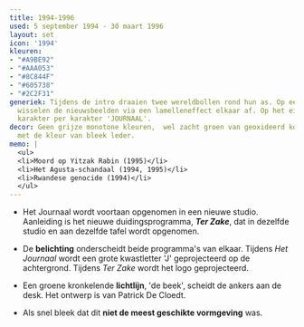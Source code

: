 ```yaml
---
title: 1994-1996
used: 5 september 1994 - 30 maart 1996
layout: set
icon: '1994'
kleuren:
- "#A9BE92"
- "#AAA053"
- "#8C844F"
- "#605738"
- "#2C2F31"
generiek: Tijdens de intro draaien twee wereldbollen rond hun as. Op een blauwe achtergrond
  wisselen de nieuwsbeelden via een lamelleneffect elkaar af. Op het einde verschijnt
  karakter per karakter 'JOURNAAL'.
decor: Geen grijze monotone kleuren,  wel zacht groen van geoxideerd koper gecombineerd
  met de kleur van bleek leder.
memo: |
  <ul>
  <li>Moord op Yitzak Rabin (1995)</li>
  <li>Het Agusta-schandaal (1994, 1995)</li>
  <li>Rwandese genocide (1994)</li>
  </ul>
---
```


* Het Journaal wordt voortaan opgenomen in een nieuwe studio. Aanleiding is het nieuwe duidingsprogramma, **<cite>Ter Zake</cite>**, dat in dezelfde studio en aan dezelfde tafel wordt opgenomen.

* De **belichting** onderscheidt beide programma's van elkaar. Tijdens <cite>Het Journaal</cite> wordt een grote kwastletter 'J' geprojecteerd op de achtergrond. Tijdens <cite>Ter Zake</cite> wordt het logo geprojecteerd.

* Een groene kronkelende **lichtlijn**, 'de beek', scheidt de ankers aan de desk. Het ontwerp is van Patrick De Cloedt.

* Als snel bleek dat dit **niet de meest geschikte vormgeving** was.
